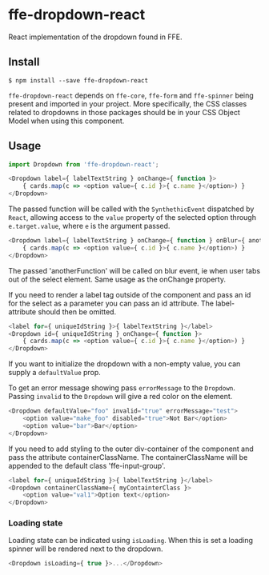 # ffe-dropdown-react

React implementation of the dropdown found in FFE.

## Install

```
$ npm install --save ffe-dropdown-react
```

`ffe-dropdown-react` depends on `ffe-core`, `ffe-form` and `ffe-spinner` being present and imported in your project.
More specifically, the CSS classes related to dropdowns in those packages should be in your CSS Object Model when using this component.

## Usage

```javascript
import Dropdown from 'ffe-dropdown-react';
```

```javascript
<Dropdown label={ labelTextString } onChange={ function }>
    { cards.map(c => <option value={ c.id }>{ c.name }</option>) }
</Dropdown>
```

The passed function will be called with the `SynthethicEvent` dispatched by `React`,
allowing access to the `value` property of the selected option through `e.target.value`, where `e` is the argument passed.

```javascript
<Dropdown label={ labelTextString } onChange={ function } onBlur={ anotherFunction }>
    { cards.map(c => <option value={ c.id }>{ c.name }</option>) }
</Dropdown>
```

The passed 'anotherFunction' will be called on blur event, ie when user tabs out of the select element. Same usage as the onChange property.


If you need to render a label tag outside of the component and pass an id for the select as a parameter you can pass an id attribute.
The label-attribute should then be omitted.

```javascript
<label for={ uniqueIdString }>{ labelTextString }</label>
<Dropdown id={ uniqueIdString } onChange={ function }>
    { cards.map(c => <option value={ c.id }>{ c.name }</option>) }
</Dropdown>
```

If you want to initialize the dropdown with a non-empty value, you can supply a `defaultValue` prop.

To get an error message showing pass `errorMessage` to the `Dropdown`.
Passing `invalid` to the `Dropdown` will give a red color on the element.

```javascript
<Dropdown defaultValue="foo" invalid="true" errorMessage="test">
    <option value="make_foo" disabled="true">Not Bar</option>
    <option value="bar">Bar</option>
</Dropdown>
```

If you need to add styling to the outer div-container of the component and pass the attribute containerClassName.
The containerClassName will be appended to the default class 'ffe-input-group'.

```javascript
<label for={ uniqueIdString }>{ labelTextString }</label>
<Dropdown containerClassName={ myContainterClass }>
    <option value="val1">Option text</option>
</Dropdown>
```

### Loading state

Loading state can be indicated using `isLoading`. When this is set a loading spinner will be rendered next to the dropdown.

```javascript
<Dropdown isLoading={ true }>...</Dropdown>
```
